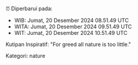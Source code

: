 ⏰ Diperbarui pada:
- WIB: Jumat, 20 Desember 2024 08.51.49 UTC
- WITA: Jumat, 20 Desember 2024 09.51.49 UTC
- WIT: Jumat, 20 Desember 2024 10.51.49 UTC

Kutipan Inspiratif:
"For greed all nature is too little."


Kategori: nature

